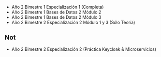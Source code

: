 - Año 2 Bimestre 1 Especialización 1 (Completa)
- Año 2 Bimestre 1 Bases de Datos 2 Módulo 2
- Año 2 Bimestre 1 Bases de Datos 2 Módulo 3
- Año 2 Bimestre 2 Especialización 2 Módulo 1 y 3 (Sólo Teoría)
## Not
* Año 2 Bimestre 2 Especialización 2 (Práctica Keycloak & Microservicios)